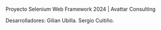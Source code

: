 Proyecto Selenium Web Framework 2024 | Avattar Consulting

Desarrolladores:
  Gilian Ubilla.
  Sergio Cuitiño.
